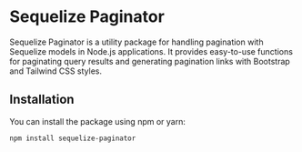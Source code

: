 # Sequelize Paginator

Sequelize Paginator is a utility package for handling pagination with Sequelize models in Node.js applications. It provides easy-to-use functions for paginating query results and generating pagination links with Bootstrap and Tailwind CSS styles.

## Installation

You can install the package using npm or yarn:

```bash
npm install sequelize-paginator

